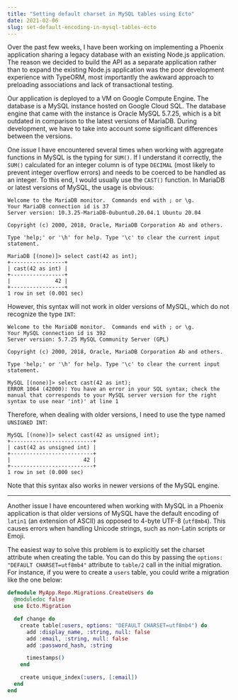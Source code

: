 ```yaml
---
title: "Setting default charset in MySQL tables using Ecto"
date: 2021-02-06
slug: set-default-encoding-in-mysql-tables-ecto
---
```


Over the past few weeks, I have been working on implementing a Phoenix
application sharing a legacy database with an existing Node.js application.
The reason we decided to build the API as a separate application rather than
to expand the existing Node.js application was the poor development experience
with TypeORM, most importantly the awkward approach to preloading associations
and lack of transactional testing.

Our application is deployed to a VM on Google Compute Engine. The database
is a MySQL instance hosted on Google Cloud SQL. The database engine that came
with the instance is Oracle MySQL 5.7.25, which is a bit outdated in comparison
to the latest versions of MariaDB. During development, we have to take into account
some significant differences between the versions.

One issue I have encountered several times when working with aggregate functions
in MySQL is the typing for `SUM()`. If I understand it correctly, the `SUM()`
calculated for an integer column is of type `DECIMAL` (most likely to prevent integer
overflow errors) and needs to be coerced to be handled as an integer. To this end,
I would usually use the `CAST()` function. In MariaDB or latest versions of MySQL,
the usage is obvious:

```shell
Welcome to the MariaDB monitor.  Commands end with ; or \g.
Your MariaDB connection id is 37
Server version: 10.3.25-MariaDB-0ubuntu0.20.04.1 Ubuntu 20.04

Copyright (c) 2000, 2018, Oracle, MariaDB Corporation Ab and others.

Type 'help;' or '\h' for help. Type '\c' to clear the current input statement.

MariaDB [(none)]> select cast(42 as int);
+-----------------+
| cast(42 as int) |
+-----------------+
|              42 |
+-----------------+
1 row in set (0.001 sec)
```

However, this syntax will not work in older versions of MySQL, which do not recognize
the type `INT`:

```shell
Welcome to the MariaDB monitor.  Commands end with ; or \g.
Your MySQL connection id is 392
Server version: 5.7.25 MySQL Community Server (GPL)

Copyright (c) 2000, 2018, Oracle, MariaDB Corporation Ab and others.

Type 'help;' or '\h' for help. Type '\c' to clear the current input statement.

MySQL [(none)]> select cast(42 as int);
ERROR 1064 (42000): You have an error in your SQL syntax; check the manual that corresponds to your MySQL server version for the right syntax to use near 'int)' at line 1
```

Therefore, when dealing with older versions, I need to use the type named `UNSIGNED INT`:

```shell
MySQL [(none)]> select cast(42 as unsigned int);
+--------------------------+
| cast(42 as unsigned int) |
+--------------------------+
|                       42 |
+--------------------------+
1 row in set (0.000 sec)
```

Note that this syntax also works in newer versions of the MySQL engine.

---------

Another issue I have encountered when working with MySQL in a Phoenix application is
that older versions of MySQL have the default encoding of `latin1` (an extension of ASCII)
as opposed to 4-byte UTF-8 (`utf8mb4`). This causes errors when handling Unicode strings,
such as non-Latin scripts or Emoji.

The easiest way to solve this problem is to explicitly set the charset attribute when
creating the table. You can do this by passing the `options: "DEFAULT CHARSET=utf8mb4"`
attribute to `table/2` call in the initial migration. For instance, if you were to
create a `users` table, you could write a migration like the one below:

```elixir
defmodule MyApp.Repo.Migrations.CreateUsers do
  @moduledoc false
  use Ecto.Migration

  def change do
    create table(:users, options: "DEFAULT CHARSET=utf8mb4") do
      add :display_name, :string, null: false
      add :email, :string, null: false
      add :password_hash, :string

      timestamps()
    end

    create unique_index(:users, [:email])
  end
end
```
